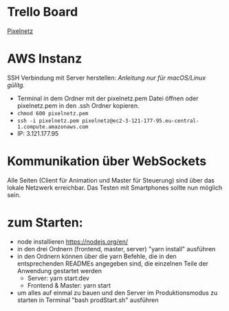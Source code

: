 # Trello Board

[Pixelnetz](https://trello.com/b/mGaOpOxx/pixelnetz)

# AWS Instanz

SSH Verbindung mit Server herstellen:
*Anleitung nur für macOS/Linux gülitg.*
- Terminal in dem Ordner mit der pixelnetz.pem Datei öffnen oder pixelnetz.pem in den .ssh Ordner kopieren.
- `chmod 600 pixelnetz.pem`
- `ssh -i pixelnetz.pem pixelnetz@ec2-3-121-177-95.eu-central-1.compute.amazonaws.com`
- IP: 3.121.177.95

# Kommunikation über WebSockets
Alle Seiten (Client für Animation und Master für Steuerung) sind über das lokale Netzwerk erreichbar.
Das Testen mit Smartphones sollte nun möglich sein.

# zum Starten:
- node installieren https://nodejs.org/en/
- in den drei Ordnern (frontend, master, server) "yarn install" ausführen
- in den Ordnern können über die yarn Befehle, die in den entsprechenden READMEs angegeben sind, die einzelnen Teile der Anwendung gestartet werden
  - Server: yarn start:dev
  - Frontend & Master: yarn start
- um alles auf einmal zu bauen und den Server im Produktionsmodus zu starten in Terminal "bash prodStart.sh" ausführen
